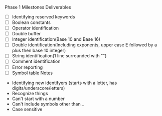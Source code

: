 Phase 1 Milestones
Deliverables
-[ ] Identifying reserved keywords
-[ ] Boolean constants
-[ ] Operator identification
-[ ] Double buffer
-[ ] Integer identification(Base 10 and Base 16)
-[ ] Double identification(Including exponents, upper case E followed by a plus then base 10 integer)
-[ ] String identification(1 line surrounded with "")
-[ ] Comment identification
-[ ] Error reporting
-[ ] Symbol table
Notes
 - Identifying new identifyers (starts with a letter, has digits/underscore/letters)
 - Recognize things
 - Can't start with a number
 - Can't include symbols other than _
 - Case sensitive
